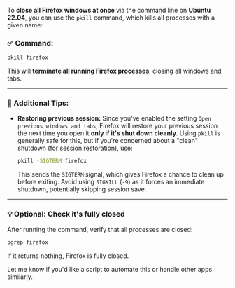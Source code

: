 To **close all Firefox windows at once** via the command line on **Ubuntu 22.04**, you can use the `pkill` command, which kills all processes with a given name:

### ✅ Command:

```bash
pkill firefox
```

This will **terminate all running Firefox processes**, closing all windows and tabs.

---

### 🧠 Additional Tips:

* **Restoring previous session:**
  Since you've enabled the setting `Open previous windows and tabs`, Firefox will restore your previous session the next time you open it **only if it's shut down cleanly**. Using `pkill` is generally safe for this, but if you're concerned about a "clean" shutdown (for session restoration), use:

  ```bash
  pkill -SIGTERM firefox
  ```

  This sends the `SIGTERM` signal, which gives Firefox a chance to clean up before exiting. Avoid using `SIGKILL` (`-9`) as it forces an immediate shutdown, potentially skipping session save.

---

### 💡 Optional: Check it's fully closed

After running the command, verify that all processes are closed:

```bash
pgrep firefox
```

If it returns nothing, Firefox is fully closed.

Let me know if you'd like a script to automate this or handle other apps similarly.

